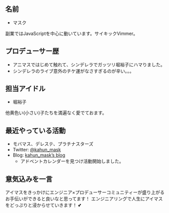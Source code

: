 ## 名前

- マスク

副業ではJavaScriptを中心に動いています。サイキックVimmer。


## プロデューサー歴

- アニマスではじめて触れて、シンデレラでガッツリ堀裕子にハマりました。
- シンデレラのライブ意外のチケ運がなさすぎるのが辛い。。。


## 担当アイドル

- 堀裕子

他黄色い(小さい)子たちを満遍なく愛でておます。

## 最近やっている活動

- モバマス、デレステ、プラチナスターズ
- Twitter: [@kahun_mask](https://twitter.com/kahun_mask)
- Blog: [kahun_mask’s blog](http://kahun-mask.hatenablog.com/)
  - アドベントカレンダーを見つけ活動開始しました。

## 意気込みを一言

アイマスをきっかけにエンジニア×プロデューサーコミュニティーが盛り上がるお手伝いができると良いなと思ってます！
エンジニアリングで人生にアイマスをどっぷりと浸からせていきます！ :two_hearts:

